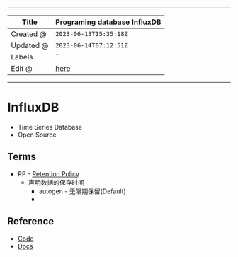 -----

| Title     | Programing database InfluxDB                         |
| --------- | ---------------------------------------------------- |
| Created @ | `2023-06-13T15:35:18Z`                               |
| Updated @ | `2023-06-14T07:12:51Z`                               |
| Labels    | \`\`                                                 |
| Edit @    | [here](https://github.com/junxnone/xwiki/issues/255) |

-----

# InfluxDB

  - Time Series Database
  - Open Source

## Terms

  - RP - [Retention
    Policy](https://docs.influxdata.com/influxdb/v1.3/query_language/database_management/#create-retention-policies-with-create-retention-policy)
    - 声明数据的保存时间
      - autogen - 无限期保留(Default)
      - 
## Reference

  - [Code](https://github.com/influxdata/influxdb)
  - [Docs](https://docs.influxdata.com/influxdb/v2.7/)

